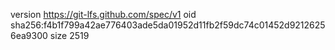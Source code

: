 version https://git-lfs.github.com/spec/v1
oid sha256:f4b1f799a42ae776403ade5da01952d11fb2f59dc74c01452d92126256ea9300
size 2519
